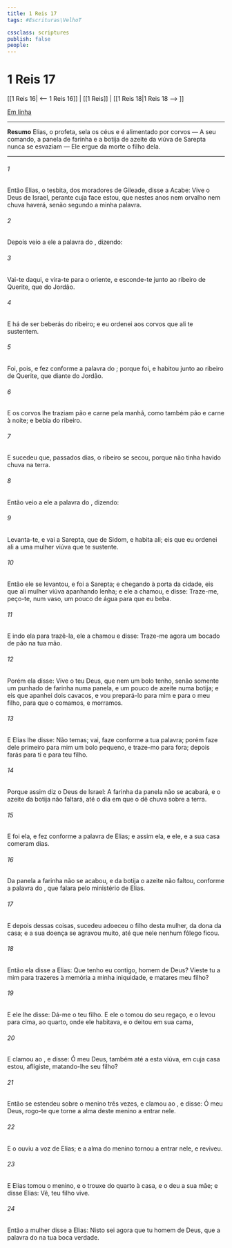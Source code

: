 ```yaml
---
title: 1 Reis 17
tags: #Escrituras\VelhoT

cssclass: scriptures
publish: false
people:
---
```


# 1 Reis 17
[[1 Reis 16| <-- 1 Reis 16]] | [[1 Reis]] | [[1 Reis 18|1 Reis 18 --> ]]

[Em linha](https://churchofjesuschrist.org/study/scriptures/ot/1-kgs/17?lang=por)

---
__Resumo__
Elias, o profeta, sela os céus e é alimentado por corvos — A seu comando, a panela de farinha e a botija de azeite da viúva de Sarepta nunca se esvaziam — Ele ergue da morte o filho dela.

---
###### 1 
Então Elias, o tesbita, dos moradores de Gileade, disse a Acabe: Vive o  Deus de Israel, perante cuja face estou, que nestes anos nem orvalho nem chuva haverá, senão segundo a minha palavra.

###### 2 
Depois veio a ele a palavra do , dizendo:

###### 3 
Vai-te daqui, e vira-te para o oriente, e esconde-te junto ao ribeiro de Querite, que   do Jordão.

###### 4 
E há de ser  beberás do ribeiro; e eu ordenei aos corvos que ali te sustentem.

###### 5 
Foi, pois, e fez conforme a palavra do ; porque foi, e habitou junto ao ribeiro de Querite, que  diante do Jordão.

###### 6 
E os corvos lhe traziam pão e carne pela manhã, como também pão e carne à noite; e bebia do ribeiro.

###### 7 
E sucedeu que, passados dias, o ribeiro se secou, porque não tinha havido chuva na terra.

###### 8 
Então veio a ele a palavra do , dizendo:

###### 9 
Levanta-te, e vai a Sarepta, que  de Sidom, e habita ali; eis que eu ordenei ali a uma mulher viúva que te sustente.

###### 10 
Então ele se levantou, e foi a Sarepta; e chegando à porta da cidade, eis que  ali  mulher viúva apanhando lenha; e ele a chamou, e  disse: Traze-me, peço-te, num vaso, um pouco de água para que eu beba.

###### 11 
E indo ela para trazê-la, ele a chamou e  disse: Traze-me agora  um bocado de pão na tua mão.

###### 12 
Porém ela disse: Vive o  teu Deus, que nem um bolo tenho, senão somente um punhado de farinha numa panela, e um pouco de azeite numa botija; e eis que apanhei dois cavacos, e vou prepará-lo para mim e para o meu filho, para que o comamos, e morramos.

###### 13 
E Elias lhe disse: Não temas; vai, faze conforme a tua palavra; porém faze dele primeiro para mim um bolo pequeno, e traze-mo para fora; depois farás para ti e para teu filho.

###### 14 
Porque assim diz o  Deus de Israel: A farinha da panela não se acabará, e o azeite da botija não faltará, até o dia em que o  dê chuva sobre a terra.

###### 15 
E foi ela, e fez conforme a palavra de Elias; e assim ela, e ele, e a sua casa comeram  dias.

###### 16 
Da panela a farinha não se acabou, e da botija o azeite não faltou, conforme a palavra do , que falara pelo ministério de Elias.

###### 17 
E depois dessas coisas, sucedeu  adoeceu o filho desta mulher, da dona da casa; e a sua doença se agravou muito, até que nele nenhum fôlego ficou.

###### 18 
Então ela disse a Elias: Que tenho eu contigo, homem de Deus? Vieste tu a mim para trazeres à memória a minha iniquidade, e matares meu filho?

###### 19 
E ele lhe disse: Dá-me o teu filho. E ele o tomou do seu regaço, e o levou para cima, ao quarto, onde ele  habitava, e o deitou em sua cama,

###### 20 
E clamou ao , e disse: Ó  meu Deus, também até a esta viúva, em cuja casa estou, afligiste, matando-lhe seu filho?

###### 21 
Então se estendeu sobre o menino três vezes, e clamou ao , e disse: Ó  meu Deus, rogo-te que torne a alma deste menino a entrar nele.

###### 22 
E o  ouviu a voz de Elias; e a alma do menino tornou a entrar nele, e reviveu.

###### 23 
E Elias tomou o menino, e o trouxe do quarto à casa, e o deu a sua mãe; e disse Elias: Vê, teu filho vive.

###### 24 
Então a mulher disse a Elias: Nisto sei agora que tu  homem de Deus,  que a palavra do  na tua boca  verdade.

